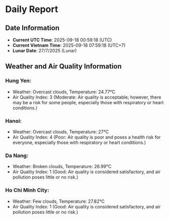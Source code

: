 # Daily Report
## Date Information
- **Current UTC Time**: 2025-09-18 00:59:18 (UTC)
- **Current Vietnam Time**: 2025-09-18 07:59:18 (UTC+7)
- **Lunar Date**: 27/7/2025 (Lunar)

## Weather and Air Quality Information

### Hung Yen:
- Weather: Overcast clouds, Temperature: 24.77°C
- Air Quality Index: 3 (Moderate: Air quality is acceptable; however, there may be a risk for some people, especially those with respiratory or heart conditions.)

### Hanoi:
- Weather: Overcast clouds, Temperature: 27°C
- Air Quality Index: 4 (Poor: Air quality is poor and poses a health risk for everyone, especially those with respiratory or heart conditions.)

### Da Nang:
- Weather: Broken clouds, Temperature: 26.99°C
- Air Quality Index: 1 (Good: Air quality is considered satisfactory, and air pollution poses little or no risk.)

### Ho Chi Minh City:
- Weather: Few clouds, Temperature: 27.82°C
- Air Quality Index: 1 (Good: Air quality is considered satisfactory, and air pollution poses little or no risk.)
